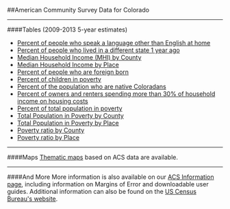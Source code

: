 ##American Community Survey Data for Colorado
- - -
####Tables (2009-2013 5-year estimates)
- [Percent of people who speak a language other than English at home](https://drive.google.com/open?id=0B7M2RcHltx4GQlNWODFSUTFudGs)
- [Percent of people who lived in a different state 1 year ago](https://drive.google.com/open?id=0B7M2RcHltx4GNlRkWjhQYW5RX1k)
- [Median Household Income (MHI) by County](https://drive.google.com/open?id=0B7M2RcHltx4GNDdDeXZMY2JBZG8)
- [Median Household Income by Place](https://drive.google.com/open?id=0B7M2RcHltx4GUHA5aE9VNlVXLU0)
- [Percent of people who are foreign born](https://drive.google.com/open?id=0B7M2RcHltx4GNkNjQ082ZHhIMm8)
- [Percent of children in poverty](https://drive.google.com/open?id=0B7M2RcHltx4GMlk2ZjlCNTU4OG8)
- [Percent of the population who are native Coloradans](https://drive.google.com/open?id=0B7M2RcHltx4GRG9LZTc3VnFIQ2s)
- [Percent of owners and renters spending more than 30% of household income on housing costs](https://drive.google.com/open?id=0B7M2RcHltx4GaWIwTDhDZEVNc1k)
- [Percent of total population in poverty](https://drive.google.com/open?id=0B7M2RcHltx4GeGJMOTRpeG1Kd2c)
- [Total Population in Poverty by County](https://drive.google.com/open?id=0B7M2RcHltx4Gb0FubEtQNHAwV3c)
- [Total Population in Poverty by Place](https://drive.google.com/open?id=0B7M2RcHltx4GQm1HQUZncjhoZEU)
- [Poverty ratio by County](https://drive.google.com/open?id=0B7M2RcHltx4Gczg0RW5yM1RxV2s)
- [Poverty ratio by Place](https://drive.google.com/open?id=0B7M2RcHltx4GU2FPTF9NV1pSVUU)
- - -
####Maps
[Thematic maps]() based on ACS data are available.
- - -
####And More
More information is also available on our [ACS Information page](), including information on Margins of Error and downloadable user guides. Additional information can also be found on the [US Census Bureau's website](http://www.census.gov/).